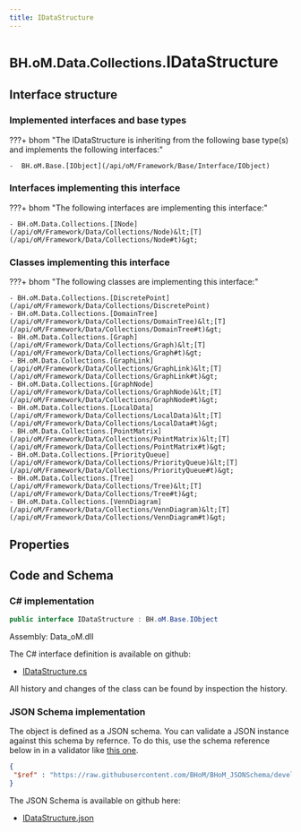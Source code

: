 ```yaml
---
title: IDataStructure
---
```


# <small>BH.oM.Data.Collections.</small>**IDataStructure**



## Interface structure

### Implemented interfaces and base types

???+ bhom "The IDataStructure is inheriting from the following base type(s) and implements the following interfaces:"

    -  BH.oM.Base.[IObject](/api/oM/Framework/Base/Interface/IObject)


### Interfaces implementing this interface

???+ bhom "The following interfaces are implementing this interface:"

    - BH.oM.Data.Collections.[INode](/api/oM/Framework/Data/Collections/Node)&lt;[T](/api/oM/Framework/Data/Collections/Node#t)&gt;


### Classes implementing this interface

???+ bhom "The following classes are implementing this interface:"

    - BH.oM.Data.Collections.[DiscretePoint](/api/oM/Framework/Data/Collections/DiscretePoint)
    - BH.oM.Data.Collections.[DomainTree](/api/oM/Framework/Data/Collections/DomainTree)&lt;[T](/api/oM/Framework/Data/Collections/DomainTree#t)&gt;
    - BH.oM.Data.Collections.[Graph](/api/oM/Framework/Data/Collections/Graph)&lt;[T](/api/oM/Framework/Data/Collections/Graph#t)&gt;
    - BH.oM.Data.Collections.[GraphLink](/api/oM/Framework/Data/Collections/GraphLink)&lt;[T](/api/oM/Framework/Data/Collections/GraphLink#t)&gt;
    - BH.oM.Data.Collections.[GraphNode](/api/oM/Framework/Data/Collections/GraphNode)&lt;[T](/api/oM/Framework/Data/Collections/GraphNode#t)&gt;
    - BH.oM.Data.Collections.[LocalData](/api/oM/Framework/Data/Collections/LocalData)&lt;[T](/api/oM/Framework/Data/Collections/LocalData#t)&gt;
    - BH.oM.Data.Collections.[PointMatrix](/api/oM/Framework/Data/Collections/PointMatrix)&lt;[T](/api/oM/Framework/Data/Collections/PointMatrix#t)&gt;
    - BH.oM.Data.Collections.[PriorityQueue](/api/oM/Framework/Data/Collections/PriorityQueue)&lt;[T](/api/oM/Framework/Data/Collections/PriorityQueue#t)&gt;
    - BH.oM.Data.Collections.[Tree](/api/oM/Framework/Data/Collections/Tree)&lt;[T](/api/oM/Framework/Data/Collections/Tree#t)&gt;
    - BH.oM.Data.Collections.[VennDiagram](/api/oM/Framework/Data/Collections/VennDiagram)&lt;[T](/api/oM/Framework/Data/Collections/VennDiagram#t)&gt;


## Properties

## Code and Schema

### C# implementation

``` C# title="C#"
public interface IDataStructure : BH.oM.Base.IObject
```

Assembly: Data_oM.dll

The C# interface definition is available on github:

- [IDataStructure.cs](https://github.com/BHoM/BHoM/blob/develop/Data_oM/Collections\IDataStructure.cs)

All history and changes of the class can be found by inspection the history.
### JSON Schema implementation

The object is defined as a JSON schema. You can validate a JSON instance against this schema by refernce. To do this, use the schema reference below in in a validator like [this one](https://www.jsonschemavalidator.net/).

``` json title="JSON Schema"
{
 "$ref" : "https://raw.githubusercontent.com/BHoM/BHoM_JSONSchema/develop/Data_oM/Collections/IDataStructure.json"
}
```

The JSON Schema is available on github here:

- [IDataStructure.json](https://github.com/BHoM/BHoM_JSONSchema/blob/develop/Data_oM/Collections/IDataStructure.json)
